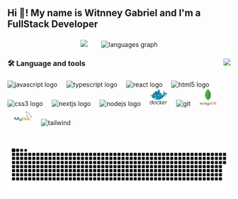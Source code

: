 <h2 align="left">Hi 👋! My name is Witnney Gabriel and I'm a FullStack Developer</h2>

###

<div align="center" >

  
<!--   <img src="https://github-readme-stats.vercel.app/api?username=witnneyg&hide_title=false&hide_rank=false&show_icons=true&include_all_commits=true&count_private=true&disable_animations=false&theme=dracula&locale=en&hide_border=false" height="150" alt="stats graph"  /> -->

<img  src="https://i.pinimg.com/236x/23/3e/b0/233eb03d515a5a67d442ee45339d8590.jpg" height="150"/>
  <img width="24" />

  <img src="https://github-readme-stats.vercel.app/api/top-langs?username=witnneyg&locale=en&hide_title=false&layout=compact&card_width=320&langs_count=5&theme=dracula&hide_border=false" height="150" alt="languages graph"  />
</div>

###

<img align="right" height="150" src="https://i.pinimg.com/736x/8c/cc/46/8ccc46c4077dc2c891b53547e5370bff.jpg" />

###

<h3 align="left">🛠 Language and tools</h3>

###

<div align="left">
  <img src="https://cdn.jsdelivr.net/gh/devicons/devicon/icons/javascript/javascript-original.svg" height="40" alt="javascript logo"  />
  <img width="12" />
  <img src="https://cdn.jsdelivr.net/gh/devicons/devicon/icons/typescript/typescript-original.svg" height="40" alt="typescript logo"  />
  <img width="12" />
  <img src="https://cdn.jsdelivr.net/gh/devicons/devicon/icons/react/react-original.svg" height="40" alt="react logo"  />
  <img width="12" />
  <img src="https://cdn.jsdelivr.net/gh/devicons/devicon/icons/html5/html5-original.svg" height="40" alt="html5 logo"  />
  <img width="12" />
  <img src="https://cdn.jsdelivr.net/gh/devicons/devicon/icons/css3/css3-original.svg" height="40" alt="css3 logo"  />
  <img width="12" />
  <img src="https://cdn.jsdelivr.net/gh/devicons/devicon/icons/nextjs/nextjs-original.svg" height="40" alt="nextjs logo"  />
  <img width="12" />
   <img src="https://cdn.jsdelivr.net/gh/devicons/devicon/icons/nodejs/nodejs-original.svg" height="40" alt="nodejs logo"  />
  <img width="12" />
<img src="https://raw.githubusercontent.com/devicons/devicon/master/icons/docker/docker-original-wordmark.svg" alt="docker" width="40" height="40"/>
      <img width="12" />
    <img src="https://www.vectorlogo.zone/logos/git-scm/git-scm-icon.svg" alt="git" width="40" height="40"/> 
      <img width="12" />
    <img src="https://raw.githubusercontent.com/devicons/devicon/master/icons/mongodb/mongodb-original-wordmark.svg" alt="mongodb" width="40" height="40"/> 
      <img width="12" />
    <img src="https://raw.githubusercontent.com/devicons/devicon/master/icons/mysql/mysql-original-wordmark.svg" alt="mysql" width="40" height="40"/> 
      <img width="12" />
        <img src="https://www.vectorlogo.zone/logos/tailwindcss/tailwindcss-icon.svg" alt="tailwind" width="40" height="40"/>
    
</div>

###

<br clear="both">

<picture>
  <source media="(prefers-color-scheme: dark)" srcset="https://raw.githubusercontent.com/witnneyg/witnneyg/output/github-snake-dark.svg" />
  <source media="(prefers-color-scheme: light)" srcset="https://raw.githubusercontent.com/witnneyg/witnneyg/output/github-snake.svg" />
  <img alt="github-snake" src="https://raw.githubusercontent.com/witnneyg/witnneyg/output/github-snake.svg" />
</picture>

###
